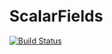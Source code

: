 # ScalarFields

[![Build Status](https://travis-ci.org/rdeits/ScalarFields.jl.svg?branch=master)](https://travis-ci.org/rdeits/ScalarFields.jl)
